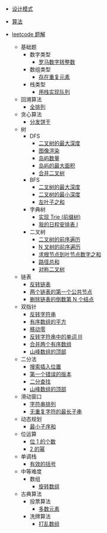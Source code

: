 - [设计模式](/magic-code/design-patterns)

- [算法](/magic-code/algorithm)

- [leetcode 题解](/magic-code/leetcode)

  - 基础题
    - 数字类型
      - [罗马数字转整数](/magic-code/leetcode/romanToInt.md)
    - 数组类型
      - [存在重复元素](/magic-code/leetcode/contains-duplicate.md)
    - 栈类型
      - [用栈实现队列](/magic-code/leetcode/queue-using-stacks.md)
  - 回溯算法
    - [全排列](/magic-code/leetcode/permutations.md)
  - 贪心算法
    - [分发饼干](/magic-code/leetcode/assign-cookies.md)
  - 树
    - DFS
      - [二叉树的最大深度](/magic-code/leetcode/tree-maxDepth-dfs.md)
      - [图像渲染](/magic-code/leetcode/flood-fill.md)
      - [岛屿数量](/magic-code/leetcode/num-of-lands.md)
      - [岛屿的最大面积](/magic-code/leetcode/max-area-of-island.md)
      - [合并二叉树](/magic-code/leetcode/merge-two-binary-trees.md)
    - BFS
      - [二叉树的最大深度](/magic-code/leetcode/tree-maxDepth-bfs.md)
      - [二叉树的最小深度](/magic-code/leetcode/tree-minDepth.md)
      - [左叶子之和](/magic-code/leetcode/sum-of-left-leaves.md)
    - 字典树
      - [实现 Trie (前缀树)](/magic-code/leetcode/trie.md)
      - [我的日程安排表 I](/magic-code/leetcode/my-calendar-1.md)
    - 二叉树
      - [二叉树的前序遍历](/magic-code/leetcode/tree-preorder-traversal.md)
      - [N 叉树的前序遍历](/magic-code/leetcode/n-tree-preorder-traversal.md)
      - [求根节点到叶节点数字之和](/magic-code/leetcode/sum-root-to-leaf-number.md)
      - [路径总和](/magic-code/leetcode/path-sum.md)
      - [对称二叉树](/magic-code/leetcode/symmetric-tree.md)
  - 链表
    - [反转链表](/magic-code/leetcode/reverse-list.md)
    - [两个链表的第一个公共节点](/magic-code/leetcode/get-intersection-node.md)
    - [删除链表的倒数第 N 个结点](/magic-code/leetcode/remove-nth-from-end.md)
  - 双指针
    - [反转字符串](/magic-code/leetcode/reverse-string.md)
    - [有序数组的平方](/magic-code/leetcode/squares-of-a-sorted-array.md)
    - [移动零](/magic-code/leetcode/move-zeroes.md)
    - [反转字符串中的单词 III](/magic-code/leetcode/reverse-words-in-a-string-iii.md)
    - [合并两个有序数组](/magic-code/leetcode/merge-sorted-array.md)
    - [山峰数组的顶部](/magic-code/leetcode/mountain-array.md)
  - 二分法
    - [搜索插入位置](/magic-code/leetcode/search-insert.md)
    - [第一个错误的版本](/magic-code/leetcode/first-wrong-version.md)
    - [二分查找](/magic-code/leetcode/binary-search.md)
    - [山峰数组的顶部](/magic-code/leetcode/mountain-array.md)
  - 滑动窗口
    - [字符串排列](/magic-code/leetcode/permutation-in-string.md)
    - [无重复字符的最长子串](/magic-code/leetcode/no-repeat-char.md)
  - 动态规划
    - [最小子序和](/magic-code/leetcode/maximum-subarray.md)
  - 位运算
    - [位 1 的个数](/magic-code/leetcode/hamming-weight.md)
    - [2 的幂](/magic-code/leetcode/power-of-two.md)
  - 单调栈
    - [有效的括号](/magic-code/leetcode/valid-parentheses.md)
  - 中等难度
    - 数组
      - [旋转数组](/magic-code/leetcode/rotate-array.md)
  - 古典算法
    - 投票算法
      - [多数元素](/magic-code/leetcode/marjority-element.md)
    - 洗牌算法
      - [打乱数组](/magic-code/leetcode/shuffle-nums.md)
